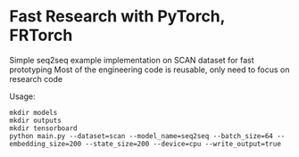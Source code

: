 # Fast Research with PyTorch, FRTorch

Simple seq2seq example implementation on SCAN dataset for fast prototyping
Most of the engineering code is reusable, only need to focus on research code

Usage: 
```
mkdir models
mkdir outputs
mkdir tensorboard
python main.py --dataset=scan --model_name=seq2seq --batch_size=64 --embedding_size=200 --state_size=200 --device=cpu --write_output=true
```